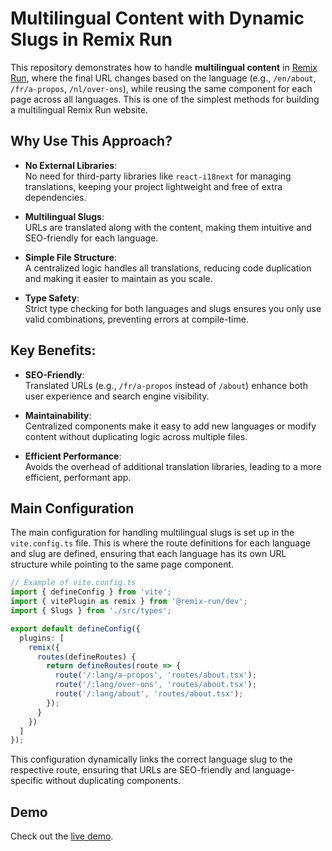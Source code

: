 # Multilingual Content with Dynamic Slugs in Remix Run

This repository demonstrates how to handle **multilingual content** in [Remix Run](https://remix.run/), where the final URL changes based on the language (e.g., `/en/about`, `/fr/a-propos`, `/nl/over-ons`), while reusing the same component for each page across all languages. This is one of the simplest methods for building a multilingual Remix Run website.

## Why Use This Approach?

- **No External Libraries**:  
  No need for third-party libraries like `react-i18next` for managing translations, keeping your project lightweight and free of extra dependencies.

- **Multilingual Slugs**:  
  URLs are translated along with the content, making them intuitive and SEO-friendly for each language.

- **Simple File Structure**:  
  A centralized logic handles all translations, reducing code duplication and making it easier to maintain as you scale.

- **Type Safety**:  
  Strict type checking for both languages and slugs ensures you only use valid combinations, preventing errors at compile-time.

## Key Benefits:

- **SEO-Friendly**:  
  Translated URLs (e.g., `/fr/a-propos` instead of `/about`) enhance both user experience and search engine visibility.

- **Maintainability**:  
  Centralized components make it easy to add new languages or modify content without duplicating logic across multiple files.

- **Efficient Performance**:  
  Avoids the overhead of additional translation libraries, leading to a more efficient, performant app.

## Main Configuration

The main configuration for handling multilingual slugs is set up in the `vite.config.ts` file. This is where the route definitions for each language and slug are defined, ensuring that each language has its own URL structure while pointing to the same page component.

```ts
// Example of vite.config.ts
import { defineConfig } from 'vite';
import { vitePlugin as remix } from '@remix-run/dev';
import { Slugs } from './src/types';

export default defineConfig({
  plugins: [
    remix({
      routes(defineRoutes) {
        return defineRoutes(route => {
          route('/:lang/a-propos', 'routes/about.tsx');
          route('/:lang/over-ons', 'routes/about.tsx');
          route('/:lang/about', 'routes/about.tsx');
        });
      }
    })
  ]
});
```

This configuration dynamically links the correct language slug to the respective route, ensuring that URLs are SEO-friendly and language-specific without duplicating components.

## Demo

Check out the [live demo](https://remix-multilingual-slugs.vercel.app/).
